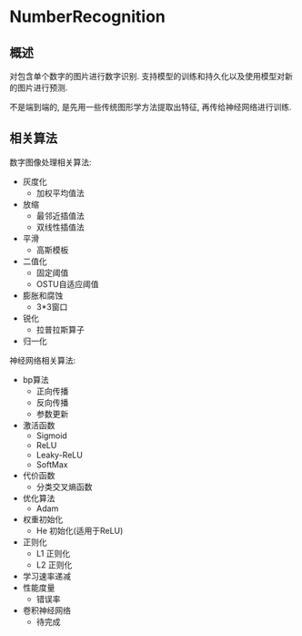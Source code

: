 # NumberRecognition

## 概述

对包含单个数字的图片进行数字识别. 支持模型的训练和持久化以及使用模型对新的图片进行预测. 

不是端到端的, 是先用一些传统图形学方法提取出特征, 再传给神经网络进行训练. 

## 相关算法

数字图像处理相关算法:  
  * 灰度化
    * 加权平均值法
  * 放缩
    * 最邻近插值法
    * 双线性插值法
  * 平滑
    * 高斯模板
  * 二值化
    * 固定阈值
    * OSTU自适应阈值
  * 膨胀和腐蚀
    * 3*3窗口
  * 锐化
    * 拉普拉斯算子
  * 归一化  

神经网络相关算法:  
  * bp算法
    * 正向传播
    * 反向传播
    * 参数更新
  * 激活函数
    * Sigmoid
    * ReLU
    * Leaky-ReLU
    * SoftMax
  * 代价函数
    * 分类交叉熵函数
  * 优化算法
    * Adam
  * 权重初始化
    * He 初始化(适用于ReLU)
  * 正则化
    * L1 正则化
    * L2 正则化
  * 学习速率递减  
  * 性能度量  
    * 错误率
  * 卷积神经网络
    * 待完成
